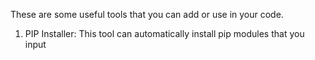 These are some useful tools that you can add or use in your code.

1. PIP Installer: This tool can automatically install pip modules that you input
